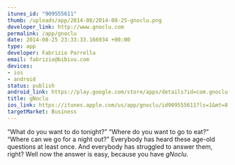 ```yaml
--- 
itunes_id: "909555611"
thumb: /uploads/app/2014-08/2014-08-25-gnoclu.png
developer_link: http://www.gnoclu.com
permalink: /app/gnoclu
date: 2014-08-25 23:33:33.166934 +00:00
type: app
developer: Fabrizio Parrella
email: fabrizio@bibivu.com
devices: 
- ios
- android
status: publish
android_link: https://play.google.com/store/apps/details?id=com.gnoclu.gnoclu
title: gNoclu
ios_link: https://itunes.apple.com/us/app/gnoclu/id909555611?ls=1&mt=8
targetMarket: Business
---
```


“What do you want to do tonight?” “Where do you want to go to eat?” “Where can we go for a night out?” Everybody has heard these age-old questions at least once. And everybody has struggled to answer them, right? Well now the answer is easy, because you have *gNoclu*.

